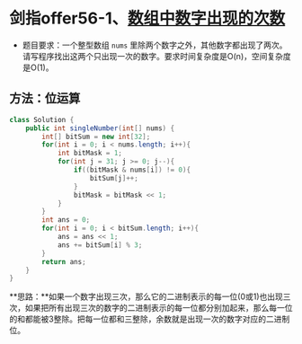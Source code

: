 # 剑指offer56-1、[数组中数字出现的次数](https://leetcode-cn.com/problems/shu-zu-zhong-shu-zi-chu-xian-de-ci-shu-lcof/)

- 题目要求：一个整型数组 `nums` 里除两个数字之外，其他数字都出现了两次。请写程序找出这两个只出现一次的数字。要求时间复杂度是O(n)，空间复杂度是O(1)。

## 方法：位运算

```java
class Solution {
    public int singleNumber(int[] nums) {
        int[] bitSum = new int[32];
        for(int i = 0; i < nums.length; i++){
            int bitMask = 1;
            for(int j = 31; j >= 0; j--){
                if((bitMask & nums[i]) != 0){
                    bitSum[j]++;
                }
                bitMask = bitMask << 1;
            }
        }
        int ans = 0;
        for(int i = 0; i < bitSum.length; i++){
            ans = ans << 1;
            ans += bitSum[i] % 3;
        }
        return ans;
    }
}
```

**思路：**如果一个数字出现三次，那么它的二进制表示的每一位(0或1)也出现三次，如果把所有出现三次的数字的二进制表示的每一位都分别加起来，那么每一位的和都能被3整除。把每一位都和三整除，余数就是出现一次的数字对应的二进制位。